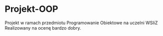 # Projekt-OOP
Projekt w ramach przedmiotu Programowanie Obiektowe na uczelni WSIiZ
Realizowany na ocenę bardzo dobry.
